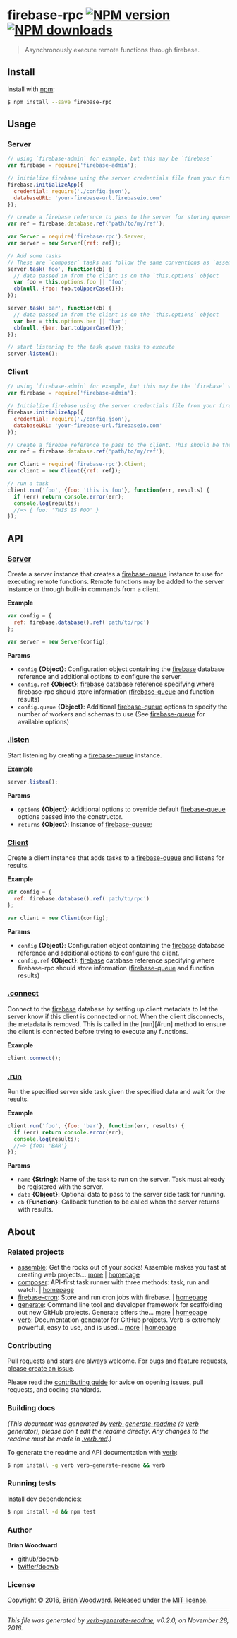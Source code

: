 # firebase-rpc [![NPM version](https://img.shields.io/npm/v/firebase-rpc.svg?style=flat)](https://www.npmjs.com/package/firebase-rpc) [![NPM downloads](https://img.shields.io/npm/dm/firebase-rpc.svg?style=flat)](https://npmjs.org/package/firebase-rpc)

> Asynchronously execute remote functions through firebase.

## Install

Install with [npm](https://www.npmjs.com/):

```sh
$ npm install --save firebase-rpc
```

## Usage

### Server

```js
// using `firebase-admin` for example, but this may be `firebase`
var firebase = require('firebase-admin');

// initialize firebase using the server credentials file from your firebase console
firebase.initializeApp({
  credential: require('./config.json'),
  databaseURL: 'your-firebase-url.firebaseio.com'
});

// create a firebase reference to pass to the server for storing queues and data
var ref = firebase.database.ref('path/to/my/ref');

var Server = require('firebase-rpc').Server;
var server = new Server({ref: ref});

// Add some tasks
// These are `composer` tasks and follow the same conventions as `assemble`, `generate`, and `verb`
server.task('foo', function(cb) {
  // data passed in from the client is on the `this.options` object
  var foo = this.options.foo || 'foo';
  cb(null, {foo: foo.toUpperCase()});
});

server.task('bar', function(cb) {
  // data passed in from the client is on the `this.options` object
  var bar = this.options.bar || 'bar';
  cb(null, {bar: bar.toUpperCase()});
});

// start listening to the task queue tasks to execute
server.listen();
```

### Client

```js
// using `firebase-admin` for example, but this may be the `firebase` web api
var firebase = require('firebase-admin');

// Initialize firebase using the server credentials file from your firebase console (use the web config if using in a web browser)
firebase.initializeApp({
  credential: require('./config.json'),
  databaseURL: 'your-firebase-url.firebaseio.com'
});

// Create a firebae reference to pass to the client. This should be the same reference the server is using
var ref = firebase.database.ref('path/to/my/ref');

var Client = require('firebase-rpc').Client;
var client = new Client({ref: ref});

// run a task
client.run('foo', {foo: 'this is foo'}, function(err, results) {
  if (err) return console.error(err);
  console.log(results);
  //=> { foo: 'THIS IS FOO' }
});
```

## API

### [Server](lib/server.js#L25)

Create a server instance that creates a [firebase-queue](https://github.com/firebase/firebase-queue) instance to use for executing remote functions. Remote functions may be added to the server instance or through built-in commands from a client.

**Example**

```js
var config = {
  ref: firebase.database().ref('path/to/rpc')
};

var server = new Server(config);
```

**Params**

* `config` **{Object}**: Configuration object containing the [firebase](https://firebase.google.com/) database reference and additional options to configure the server.
* `config.ref` **{Object}**: [firebase](https://firebase.google.com/) database reference specifying where firebase-rpc should store information ([firebase-queue](https://github.com/firebase/firebase-queue) and function results)
* `config.queue` **{Object}**: Additional [firebase-queue](https://github.com/firebase/firebase-queue) options to specify the number of workers and schemas to use (See [firebase-queue](https://github.com/firebase/firebase-queue) for available options)

### [.listen](lib/server.js#L61)

Start listening by creating a [firebase-queue](https://github.com/firebase/firebase-queue) instance.

**Example**

```js
server.listen();
```

**Params**

* `options` **{Object}**: Additional options to override default [firebase-queue](https://github.com/firebase/firebase-queue) options passed into the constructor.
* `returns` **{Object}**: Instance of [firebase-queue](https://github.com/firebase/firebase-queue);

### [Client](lib/client.js#L25)

Create a client instance that adds tasks to a [firebase-queue](https://github.com/firebase/firebase-queue) and listens for results.

**Example**

```js
var config = {
  ref: firebase.database().ref('path/to/rpc')
};

var client = new Client(config);
```

**Params**

* `config` **{Object}**: Configuration object containing the [firebase](https://firebase.google.com/) database reference and additional options to configure the client.
* `config.ref` **{Object}**: [firebase](https://firebase.google.com/) database reference specifying where firebase-rpc should store information ([firebase-queue](https://github.com/firebase/firebase-queue) and function results)

### [.connect](lib/client.js#L58)

Connect to the [firebase](https://firebase.google.com/) database by setting up client metadata to let the server know if this client is connected or not. When the client disconnects, the metadata is removed. This is called in the [run][#run] method to ensure the client is connected before trying to execute any functions.

**Example**

```js
client.connect();
```

### [.run](lib/client.js#L92)

Run the specified server side task given the specified data and wait for the results.

**Example**

```js
client.run('foo', {foo: 'bar'}, function(err, results) {
  if (err) return console.error(err);
  console.log(results);
  //=> {foo: 'BAR'}
});
```

**Params**

* `name` **{String}**: Name of the task to run on the server. Task must already be registered with the server.
* `data` **{Object}**: Optional data to pass to the server side task for running.
* `cb` **{Function}**: Callback function to be called when the server returns with results.

## About

### Related projects

* [assemble](https://www.npmjs.com/package/assemble): Get the rocks out of your socks! Assemble makes you fast at creating web projects… [more](https://github.com/assemble/assemble) | [homepage](https://github.com/assemble/assemble "Get the rocks out of your socks! Assemble makes you fast at creating web projects. Assemble is used by thousands of projects for rapid prototyping, creating themes, scaffolds, boilerplates, e-books, UI components, API documentation, blogs, building websit")
* [composer](https://www.npmjs.com/package/composer): API-first task runner with three methods: task, run and watch. | [homepage](https://github.com/doowb/composer "API-first task runner with three methods: task, run and watch.")
* [firebase-cron](https://www.npmjs.com/package/firebase-cron): Store and run cron jobs with firebase. | [homepage](https://github.com/doowb/firebase-cron "Store and run cron jobs with firebase.")
* [generate](https://www.npmjs.com/package/generate): Command line tool and developer framework for scaffolding out new GitHub projects. Generate offers the… [more](https://github.com/generate/generate) | [homepage](https://github.com/generate/generate "Command line tool and developer framework for scaffolding out new GitHub projects. Generate offers the robustness and configurability of Yeoman, the expressiveness and simplicity of Slush, and more powerful flow control and composability than either.")
* [verb](https://www.npmjs.com/package/verb): Documentation generator for GitHub projects. Verb is extremely powerful, easy to use, and is used… [more](https://github.com/verbose/verb) | [homepage](https://github.com/verbose/verb "Documentation generator for GitHub projects. Verb is extremely powerful, easy to use, and is used on hundreds of projects of all sizes to generate everything from API docs to readmes.")

### Contributing

Pull requests and stars are always welcome. For bugs and feature requests, [please create an issue](../../issues/new).

Please read the [contributing guide](contributing.md) for avice on opening issues, pull requests, and coding standards.

### Building docs

_(This document was generated by [verb-generate-readme](https://github.com/verbose/verb-generate-readme) (a [verb](https://github.com/verbose/verb) generator), please don't edit the readme directly. Any changes to the readme must be made in [.verb.md](.verb.md).)_

To generate the readme and API documentation with [verb](https://github.com/verbose/verb):

```sh
$ npm install -g verb verb-generate-readme && verb
```

### Running tests

Install dev dependencies:

```sh
$ npm install -d && npm test
```

### Author

**Brian Woodward**

* [github/doowb](https://github.com/doowb)
* [twitter/doowb](http://twitter.com/doowb)

### License

Copyright © 2016, [Brian Woodward](https://github.com/doowb).
Released under the [MIT license](LICENSE).

***

_This file was generated by [verb-generate-readme](https://github.com/verbose/verb-generate-readme), v0.2.0, on November 28, 2016._